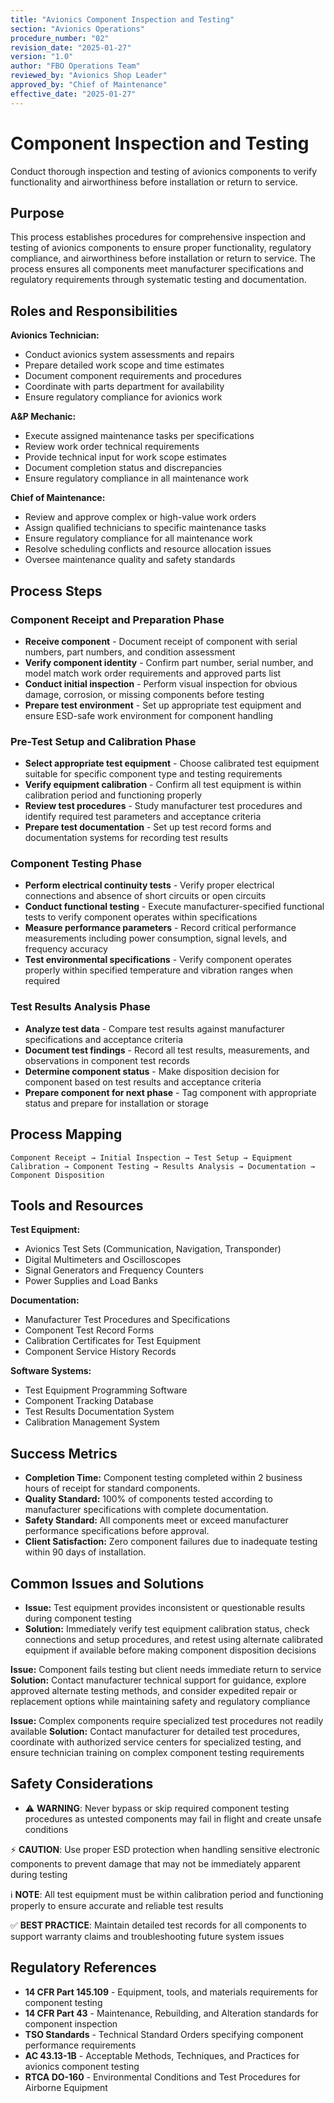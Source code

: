 ```yaml
---
title: "Avionics Component Inspection and Testing"
section: "Avionics Operations"
procedure_number: "02"
revision_date: "2025-01-27"
version: "1.0"
author: "FBO Operations Team"
reviewed_by: "Avionics Shop Leader"
approved_by: "Chief of Maintenance"
effective_date: "2025-01-27"
---
```


# Component Inspection and Testing

Conduct thorough inspection and testing of avionics components to verify functionality and airworthiness before installation or return to service.

## Purpose

This process establishes procedures for comprehensive inspection and testing of avionics components to ensure proper functionality, regulatory compliance, and airworthiness before installation or return to service. The process ensures all components meet manufacturer specifications and regulatory requirements through systematic testing and documentation.

## Roles and Responsibilities

**Avionics Technician:**

- Conduct avionics system assessments and repairs
- Prepare detailed work scope and time estimates
- Document component requirements and procedures
- Coordinate with parts department for availability
- Ensure regulatory compliance for avionics work

**A&P Mechanic:**

- Execute assigned maintenance tasks per specifications
- Review work order technical requirements
- Provide technical input for work scope estimates
- Document completion status and discrepancies
- Ensure regulatory compliance in all maintenance work

**Chief of Maintenance:**

- Review and approve complex or high-value work orders
- Assign qualified technicians to specific maintenance tasks
- Ensure regulatory compliance for all maintenance work
- Resolve scheduling conflicts and resource allocation issues
- Oversee maintenance quality and safety standards
## Process Steps

### Component Receipt and Preparation Phase

- **Receive component** - Document receipt of component with serial numbers, part numbers, and condition assessment
- **Verify component identity** - Confirm part number, serial number, and model match work order requirements and approved parts list
- **Conduct initial inspection** - Perform visual inspection for obvious damage, corrosion, or missing components before testing
- **Prepare test environment** - Set up appropriate test equipment and ensure ESD-safe work environment for component handling

### Pre-Test Setup and Calibration Phase

- **Select appropriate test equipment** - Choose calibrated test equipment suitable for specific component type and testing requirements
- **Verify equipment calibration** - Confirm all test equipment is within calibration period and functioning properly
- **Review test procedures** - Study manufacturer test procedures and identify required test parameters and acceptance criteria
- **Prepare test documentation** - Set up test record forms and documentation systems for recording test results

### Component Testing Phase

- **Perform electrical continuity tests** - Verify proper electrical connections and absence of short circuits or open circuits
- **Conduct functional testing** - Execute manufacturer-specified functional tests to verify component operates within specifications
- **Measure performance parameters** - Record critical performance measurements including power consumption, signal levels, and frequency accuracy
- **Test environmental specifications** - Verify component operates properly within specified temperature and vibration ranges when required

### Test Results Analysis Phase

- **Analyze test data** - Compare test results against manufacturer specifications and acceptance criteria
- **Document test findings** - Record all test results, measurements, and observations in component test records
- **Determine component status** - Make disposition decision for component based on test results and acceptance criteria
- **Prepare component for next phase** - Tag component with appropriate status and prepare for installation or storage

## Process Mapping

```
Component Receipt → Initial Inspection → Test Setup → Equipment Calibration → Component Testing → Results Analysis → Documentation → Component Disposition
```

## Tools and Resources

**Test Equipment:**

- Avionics Test Sets (Communication, Navigation, Transponder)
- Digital Multimeters and Oscilloscopes
- Signal Generators and Frequency Counters
- Power Supplies and Load Banks

**Documentation:**

- Manufacturer Test Procedures and Specifications
- Component Test Record Forms
- Calibration Certificates for Test Equipment
- Component Service History Records

**Software Systems:**

- Test Equipment Programming Software
- Component Tracking Database
- Test Results Documentation System
- Calibration Management System

## Success Metrics

- **Completion Time:** Component testing completed within 2 business hours of receipt for standard components.
- **Quality Standard:** 100% of components tested according to manufacturer specifications with complete documentation.
- **Safety Standard:** All components meet or exceed manufacturer performance specifications before approval.
- **Client Satisfaction:** Zero component failures due to inadequate testing within 90 days of installation.


## Common Issues and Solutions

- **Issue:** Test equipment provides inconsistent or questionable results during component testing
- **Solution:** Immediately verify test equipment calibration status, check connections and setup procedures, and retest using alternate calibrated equipment if available before making component disposition decisions






**Issue:** Component fails testing but client needs immediate return to service
**Solution:** Contact manufacturer technical support for guidance, explore approved alternate testing methods, and consider expedited repair or replacement options while maintaining safety and regulatory compliance

**Issue:** Complex components require specialized test procedures not readily available
**Solution:** Contact manufacturer for detailed test procedures, coordinate with authorized service centers for specialized testing, and ensure technician training on complex component testing requirements

## Safety Considerations

- ⚠️ **WARNING**: Never bypass or skip required component testing procedures as untested components may fail in flight and create unsafe conditions



⚡ **CAUTION**: Use proper ESD protection when handling sensitive electronic components to prevent damage that may not be immediately apparent during testing

ℹ️ **NOTE**: All test equipment must be within calibration period and functioning properly to ensure accurate and reliable test results

✅ **BEST PRACTICE**: Maintain detailed test records for all components to support warranty claims and troubleshooting future system issues

## Regulatory References

- **14 CFR Part 145.109** - Equipment, tools, and materials requirements for component testing
- **14 CFR Part 43** - Maintenance, Rebuilding, and Alteration standards for component inspection
- **TSO Standards** - Technical Standard Orders specifying component performance requirements
- **AC 43.13-1B** - Acceptable Methods, Techniques, and Practices for avionics component testing
- **RTCA DO-160** - Environmental Conditions and Test Procedures for Airborne Equipment
